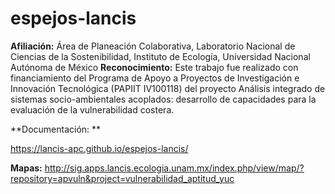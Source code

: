# espejos-lancis

**Afiliación:** Área de Planeación Colaborativa, Laboratorio Nacional de Ciencias de la Sostenibilidad, Instituto de Ecología, Universidad Nacional Autónoma de México
**Reconocimiento:** Este trabajo fue realizado con financiamiento del Programa de Apoyo a Proyectos de Investigación e Innovación Tecnológica (PAPIIT IV100118) del proyecto Análisis integrado de sistemas socio-ambientales acoplados: desarrollo de capacidades para la evaluación de la vulnerabilidad costera.


**Documentación: **

https://lancis-apc.github.io/espejos-lancis/


**Mapas:**
http://sig.apps.lancis.ecologia.unam.mx/index.php/view/map/?repository=apvuln&project=vulnerabilidad_aptitud_yuc
